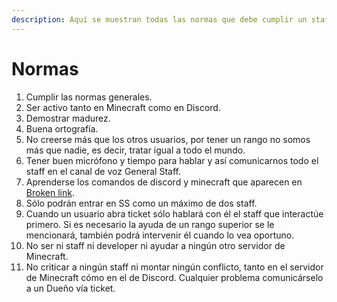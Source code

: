 ```yaml
---
description: Aquí se muestran todas las normas que debe cumplir un staff.
---
```


# Normas

1. Cumplir las normas generales. &#x20;
2. Ser activo tanto en Minecraft como en Discord. &#x20;
3. Demostrar madurez. &#x20;
4. Buena ortografía. &#x20;
5. No creerse más que los otros usuarios, por tener un rango no somos más que nadie, es decir, tratar igual a todo el mundo. &#x20;
6. Tener buen micrófono y tiempo para hablar y así comunicarnos todo el staff en el canal de voz General Staff. &#x20;
7. Aprenderse los comandos de discord y minecraft que aparecen en [Broken link](broken-reference "mention").
8. Sólo podrán entrar en SS como un máximo de dos staff. &#x20;
9. Cuando un usuario abra ticket sólo hablará con él el staff que interactúe primero. Si es necesario la ayuda de un rango superior se le mencionará, también podrá intervenir él cuando lo vea oportuno.
10. No ser ni staff ni developer ni ayudar a ningún otro servidor de Minecraft.
11. No criticar a ningún staff ni montar ningún conflicto, tanto en el servidor de Minecraft cómo en el de Discord. Cualquier problema comunicárselo a un Dueño vía ticket.
